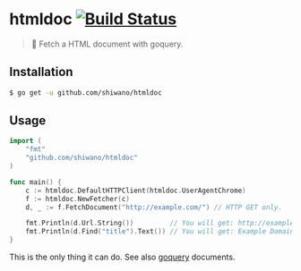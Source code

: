 # htmldoc [![Build Status](https://secure.travis-ci.org/shiwano/htmldoc.png?branch=master)](http://travis-ci.org/shiwano/htmldoc)

> :closed_book: Fetch a HTML document with goquery.

## Installation

```bash
$ go get -u github.com/shiwano/htmldoc
```

## Usage

```go
import (
    "fmt"
    "github.com/shiwano/htmldoc"
)

func main() {
    c := htmldoc.DefaultHTTPClient(htmldoc.UserAgentChrome)
    f := htmldoc.NewFetcher(c)
    d, _ := f.FetchDocument("http://example.com/") // HTTP GET only.

    fmt.Println(d.Url.String())         // You will get: http://example.com/
    fmt.Println(d.Find("title").Text()) // You will get: Example Domain
}
```

This is the only thing it can do. See also [goquery](https://github.com/PuerkitoBio/goquery) documents.
